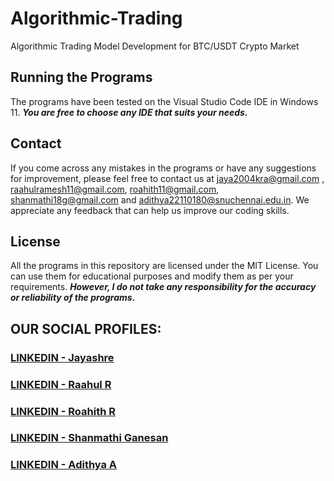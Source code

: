 # Algorithmic-Trading
Algorithmic Trading Model Development for BTC/USDT Crypto Market


## Running the Programs
The programs have been tested on the Visual Studio Code IDE in Windows 11.
***You are free to choose any IDE that suits your needs.***

## Contact
If you come across any mistakes in the programs or have any suggestions for improvement, please feel free to contact us at <jaya2004kra@gmail.com> , <raahulramesh11@gmail.com>, <roahith11@gmail.com>, <shanmathi18g@gmail.com> and <adithya22110180@snuchennai.edu.in>. We appreciate any feedback that can help us improve our coding skills.

## License
All the programs in this repository are licensed under the MIT License. You can use them for educational purposes and modify them as per your requirements. ***However, I do not take any responsibility for the accuracy or reliability of the programs.***

## OUR SOCIAL PROFILES:
### [LINKEDIN - Jayashre](https://www.linkedin.com/in/jayashrek/)
### [LINKEDIN - Raahul R](https://www.linkedin.com/in/raahul-r-536715258/)
### [LINKEDIN - Roahith R](https://www.linkedin.com/in/roahith-r-5b1728258/)
### [LINKEDIN - Shanmathi Ganesan](https://www.linkedin.com/in/shanmathi-ganesan-7376a01b5/)
### [LINKEDIN - Adithya A](https://www.linkedin.com/in/adithya-a-undefined-18aab4258/)
